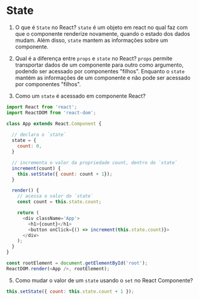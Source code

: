 # State
1. O que é `State` no React?
`state` é um objeto em react no qual faz com que o componente renderize novamente, quando o estado dos dados mudam. Além disso, `state` mantem as informações sobre um componente.

2. Qual é a diferença entre `props` e `state` no React?
`props` permite transportar dados de um componente para outro como argumento, podendo ser acessado por componentes "filhos". Enquanto o `state` mantém as informações de um componente e não pode ser acessado por componentes "filhos".


3. Como um `state` é acessado em componente React?
```js
import React from 'react';
import ReactDOM from 'react-dom';

class App extends React.Component {
  
  // declara o `state`
  state = {
    count: 0,
  }

  // incrementa o valor da propriedade count, dentro do `state`
  increment(count) {
    this.setState({ count: count + 1});
  }

  render() {
    // acessa o valor do `state`
    const count = this.state.count;

    return (
      <div className='App'>
        <h1>{count}</h1>
        <button onClick={() => increment(this.state.count)}>
      </div>
    );
  }
}

const rootElement = document.getElementById('root');
ReactDOM.render(<App />, rootElement);
```

5. Como mudar o valor de um `state` usando o `set` no React Componente?
```js
this.setState({ count: this.state.count + 1 });
```

